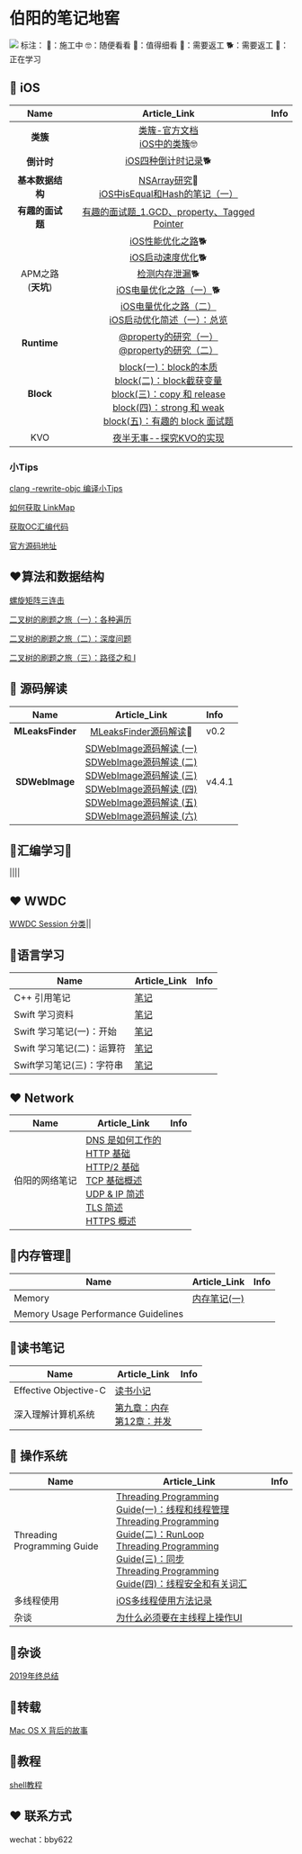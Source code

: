 # 伯阳的笔记地窖

![](https://github.com/BiBoyang/Study/blob/master/Image/changbaoshan.png?raw=true)
标注：
🚧：施工中 
🤓：随便看看
👀：值得细看
🔄：需要返工
🐕：需要返工
🤔：正在学习


## 📱 iOS
|  Name | Article_Link  |  Info |
|:-------:|:-------:|:------|
| **类簇**  |  [类簇-官方文档](https://github.com/BiBoyang/Study/blob/master/File/001.md)<br>[iOS中的类簇](https://github.com/BiBoyang/Study/blob/master/File/002.md)🤓|   |
| **倒计时**  |  [iOS四种倒计时记录](https://github.com/BiBoyang/Study/blob/master/File/003.md)🐕 |   |
|  **基本数据结构** |  [NSArray研究](https://github.com/BiBoyang/Study/blob/master/File/004.md)👀<br>[iOS中isEqual和Hash的笔记（一）](https://github.com/BiBoyang/Study/blob/master/File/hash_01.md) |   |
| **有趣的面试题**  | [有趣的面试题_1.GCD、property、Tagged Pointer](https://github.com/BiBoyang/Study/blob/master/File/InterviewQue_01%20.md)   
| APM之路<br>(**天坑**) |  [iOS性能优化之路](https://github.com/BiBoyang/Study/blob/master/File/iOS_APM_04.md)🐕<br>[iOS启动速度优化](https://github.com/BiBoyang/Study/blob/master/File/iOS_APM_03.md)🐕<br>[检测内存泄漏](https://github.com/BiBoyang/Study/blob/master/File/iOS_APM_10.md)🐕<br>[iOS电量优化之路（一）](https://github.com/BiBoyang/Study/blob/master/File/iOS_APM_01.md)🐕<br>[iOS电量优化之路（二）](https://github.com/BiBoyang/Study/blob/master/File/iOS_APM_02.md)<br>[iOS启动优化简述（一）：总览](https://github.com/BiBoyang/BoyangBlog/blob/master/File/iOS_StartupTime_01.md)|
 **Runtime** | [@property的研究（一）](https://github.com/BiBoyang/BoyangBlog/blob/master/File/runtime_02.md)<br>[@property的研究（二）](https://github.com/BiBoyang/BoyangBlog/blob/master/File/runtime_03.md) |
|  **Block** | [block(一)：block的本质](https://github.com/BiBoyang/BoyangBlog/blob/master/File/Block_01.md)<br>[block(二)：block截获变量](https://github.com/BiBoyang/BoyangBlog/blob/master/File/Block_02.md)<br>[block(三)：copy 和 release](https://github.com/BiBoyang/BoyangBlog/blob/master/File/Block_03.md)<br>[block(四)：strong 和 weak](https://github.com/BiBoyang/BoyangBlog/blob/master/File/Block_04.md)<br>[block(五)：有趣的 block 面试题](https://github.com/BiBoyang/BoyangBlog/blob/master/File/Block_05.md)   |   |
|KVO|[夜半无事--探究KVO的实现](https://github.com/BiBoyang/Study/blob/master/File/KVO_00.md)|  |


### 小Tips

[clang -rewrite-objc 编译小Tips](https://github.com/BiBoyang/BoyangBlog/blob/master/File/iOS_Tips/iOS_Tips_01.md)

[如何获取 LinkMap](https://github.com/BiBoyang/BoyangBlog/blob/master/File/iOS_Tips/iOS_Tips_02.md)

[获取OC汇编代码](https://github.com/BiBoyang/BoyangBlog/blob/master/File/iOS_Tips/iOS_Tips_03.md)

[官方源码地址](https://github.com/BiBoyang/BoyangBlog/blob/master/File/iOS_Tips/iOS_Tips_04.md)

## ♥️算法和数据结构
[螺旋矩阵三连击](https://github.com/BiBoyang/BoyangBlog/blob/master/File/Algorithm_Item_01.md)

[二叉树的刷题之旅（一）：各种遍历](https://github.com/BiBoyang/BoyangBlog/blob/master/File/Algorithm_Item_02.md)

[二叉树的刷题之旅（二）：深度问题](https://github.com/BiBoyang/BoyangBlog/blob/master/File/Algorithm_Item_03.md)

[二叉树的刷题之旅（三）：路径之和 I ](https://github.com/BiBoyang/BoyangBlog/blob/master/File/Algorithm_Item_04.md)

##  📖 源码解读
|  Name | Article_Link  |  Info |
|:-------:|:-------:|:------|
| **MLeaksFinder**  |  [MLeaksFinder源码解读](https://github.com/BiBoyang/BoyangBlog/blob/master/File/006.md)👀|v0.2 | 
| **SDWebImage**  | [SDWebImage源码解读 (一)](https://github.com/BiBoyang/Study/blob/master/File/code_reader_01.md)<br>[SDWebImage源码解读 (二)](https://github.com/BiBoyang/Study/blob/master/File/code_reader_02.md)<br>[SDWebImage源码解读 (三)](https://github.com/BiBoyang/Study/blob/master/File/code_reader_03.md)<br>[SDWebImage源码解读 (四)](https://github.com/BiBoyang/Study/blob/master/File/code_reader_04.md)<br>[SDWebImage源码解读 (五)](https://github.com/BiBoyang/Study/blob/master/File/code_reader_05.md)<br>[SDWebImage源码解读 (六)](https://github.com/BiBoyang/Study/blob/master/File/code_reader_06.md)  |  v4.4.1 |

## 🐯汇编学习🚧
||||

## ♥️ WWDC
[WWDC Session 分类](https://github.com/BiBoyang/BoyangBlog/blob/master/File/WWDC/WWDC_00.md)||


## 📘语言学习

|Name|Article_Link|Info|
|---|---|---|
|C++ 引用笔记|[笔记](https://github.com/BiBoyang/BoyangBlog/blob/master/File/C:C%2B%2B/C%2B%2B_01.md)||
|Swift 学习资料|[笔记](https://github.com/BiBoyang/BoyangBlog/blob/master/File/Swift_Study_Note/Swift_Study_Note_00.md)||
|Swift 学习笔记(一)：开始 |[笔记](https://github.com/BiBoyang/BoyangBlog/blob/master/File/Swift_Study_Note/Swift_Study_Note_01.md)||
|Swift 学习笔记(二)：运算符 |[笔记](https://github.com/BiBoyang/BoyangBlog/blob/master/File/Swift_Study_Note/Swift_Study_Note_02.md)||
|Swift学习笔记(三)：字符串 |[笔记](https://github.com/BiBoyang/BoyangBlog/blob/master/File/Swift_Study_Note/Swift_Study_Note_03.md)||


## ♥️ Network

|Name|Article_Link|Info|
|---|---|---|
|伯阳的网络笔记|[DNS 是如何工作的](https://github.com/BiBoyang/BoyangBlog/blob/master/File/NetWork_08.md)<br>[HTTP 基础](https://github.com/BiBoyang/BoyangBlog/blob/master/File/NetWork_01.md)<br>[HTTP/2 基础](https://github.com/BiBoyang/BoyangBlog/blob/master/File/NetWork_02.md)<br>[TCP 基础概述](https://github.com/BiBoyang/BoyangBlog/blob/master/File/NetWork_03.md)<br>[UDP & IP 简述](https://github.com/BiBoyang/BoyangBlog/blob/master/File/NetWork_04.md)<br>[TLS 简述](https://github.com/BiBoyang/BoyangBlog/blob/master/File/NetWork_05.md)<br>[HTTPS 概述](https://github.com/BiBoyang/BoyangBlog/blob/master/File/NetWork_06.md)||


## 📘内存管理🚧

|Name|Article_Link|Info|
|---|---|---|
|Memory|[内存笔记(一)](https://github.com/BiBoyang/BoyangBlog/blob/master/File/memory_01.md)||
|Memory Usage Performance Guidelines|||

##  📒读书笔记
|  Name | Article_Link  |  Info |
|---|---|---|
| Effective Objective-C  |  [读书小记](https://github.com/BiBoyang/Study/blob/master/File/iOS_APM_01.md) |   |
|深入理解计算机系统|[第九章：内存](https://github.com/BiBoyang/BoyangBlog/blob/master/File/memory_01.md)<br>[第12章：并发](https://github.com/BiBoyang/Study/blob/master/File/CSAPP_12.md)||

## 🍎 操作系统
|Name|Article_Link|Info|
|---|---|---|
|Threading Programming Guide|[Threading Programming Guide(一)：线程和线程管理](https://github.com/BiBoyang/Study/blob/master/File/Thread_00.md)<br>[Threading Programming Guide(二)：RunLoop](https://github.com/BiBoyang/Study/blob/master/File/Thread_01.md)<br>[Threading Programming Guide(三)：同步](https://github.com/BiBoyang/Study/blob/master/File/Thread_02.md)<br>[Threading Programming Guide(四)：线程安全和有关词汇](https://github.com/BiBoyang/Study/blob/master/File/Thread_03.md)||
|多线程使用|[iOS多线程使用方法记录](https://github.com/BiBoyang/Study/blob/master/File/Thread_04.md)||
|杂谈|[为什么必须要在主线程上操作UI](https://github.com/BiBoyang/Study/blob/master/File/Thread_06.md)||


## 🍎杂谈
[2019年终总结](https://github.com/BiBoyang/BoyangBlog/blob/master/File/005.md)

## 🍎转载
[Mac OS X 背后的故事](https://github.com/BiBoyang/BoyangBlog/blob/master/File/006.md)

## 🍎教程
[shell教程](https://www.runoob.com/linux/linux-shell.html)


## ♥️ 联系方式

wechat：bby622

